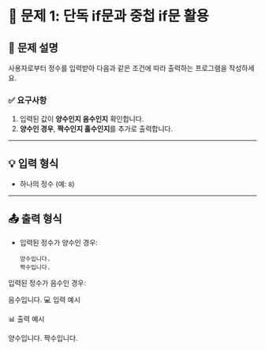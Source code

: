 # 📘 문제 1: 단독 if문과 중첩 if문 활용

## 📝 문제 설명
사용자로부터 정수를 입력받아 다음과 같은 조건에 따라 출력하는 프로그램을 작성하세요.

### ✅ 요구사항
1. 입력된 값이 **양수인지 음수인지** 확인합니다.
2. **양수인 경우**, **짝수인지 홀수인지**를 추가로 출력합니다.

---

## 💡 입력 형식
- 하나의 정수 (예: `8`)

---

## 📤 출력 형식
- 입력된 정수가 양수인 경우:
  ```plaintext
  양수입니다.
  짝수입니다.
입력된 정수가 음수인 경우:

음수입니다.
💻 입력 예시

📊 출력 예시

양수입니다.
짝수입니다.